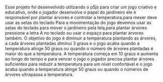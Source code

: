 Esse projeto foi desenvolvido utilizando o p5js para criar um jogo criativo e educativo, onde o jogador desenvolve o papel do jardineiro ele é responsável por plantar árvores e controlar a temperatura,para mexer deve usar as setas do teclado
Para a movimentação do jogo devemos usar as setas do teclado para mover o jardineiro pela tela,para plantar árvores pressione a letra A no teclado ou usar o espaço para plantar árvores também.
O objetivo do jogo é diminuir a temperatura plantando as árvores, a cada árvores plantadas diminui 3 graus e o jogo acaba quando a temperatura atinge 50 graus ou quando o número de árvores plantadas é maior do que a temperatura.
 A temperatura começa em 10 graus e aumenta ao longo do tempo e para vencer o jogo o jogador precisa plantar árvores suficientes para reduzir a temperatura para um nível confortável e o jogo acaba quando a temperatura atinge 50 graus ou quando o números de árvores ultrapassa a temperatura.
